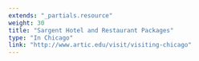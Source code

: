 ```yaml
---
extends: "_partials.resource"
weight: 30
title: "Sargent Hotel and Restaurant Packages"
type: "In Chicago"
link: "http://www.artic.edu/visit/visiting-chicago"
---
```

